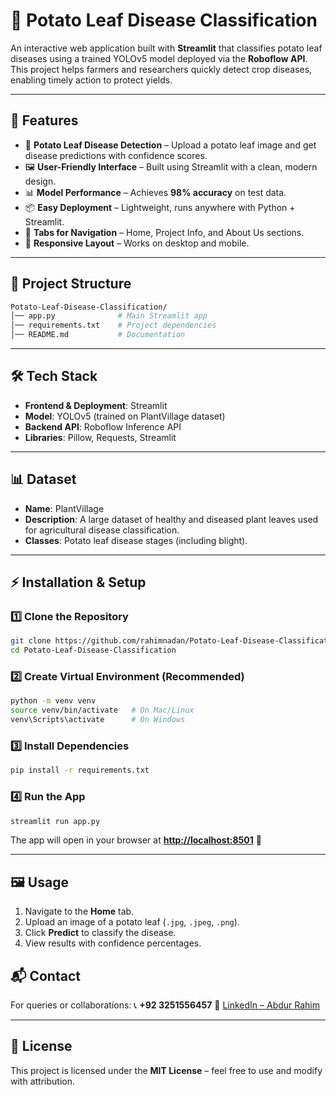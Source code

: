 
# 🍃 Potato Leaf Disease Classification

An interactive web application built with **Streamlit** that classifies potato leaf diseases using a trained YOLOv5 model deployed via the **Roboflow API**.
This project helps farmers and researchers quickly detect crop diseases, enabling timely action to protect yields.

---

## 🚀 Features

* 🌿 **Potato Leaf Disease Detection** – Upload a potato leaf image and get disease predictions with confidence scores.
* 🖼️ **User-Friendly Interface** – Built using Streamlit with a clean, modern design.
* 📊 **Model Performance** – Achieves **98% accuracy** on test data.
* 📦 **Easy Deployment** – Lightweight, runs anywhere with Python + Streamlit.
* 🔗 **Tabs for Navigation** – Home, Project Info, and About Us sections.
* 📱 **Responsive Layout** – Works on desktop and mobile.

---

## 📂 Project Structure

```bash
Potato-Leaf-Disease-Classification/
│── app.py              # Main Streamlit app
│── requirements.txt    # Project dependencies
│── README.md           # Documentation
```

---

## 🛠️ Tech Stack

* **Frontend & Deployment**: Streamlit
* **Model**: YOLOv5 (trained on PlantVillage dataset)
* **Backend API**: Roboflow Inference API
* **Libraries**: Pillow, Requests, Streamlit

---

## 📊 Dataset

* **Name**: PlantVillage
* **Description**: A large dataset of healthy and diseased plant leaves used for agricultural disease classification.
* **Classes**: Potato leaf disease stages (including blight).

---

## ⚡ Installation & Setup

### 1️⃣ Clone the Repository

```bash
git clone https://github.com/rahimnadan/Potato-Leaf-Disease-Classification.git
cd Potato-Leaf-Disease-Classification
```

### 2️⃣ Create Virtual Environment (Recommended)

```bash
python -m venv venv
source venv/bin/activate   # On Mac/Linux
venv\Scripts\activate      # On Windows
```

### 3️⃣ Install Dependencies

```bash
pip install -r requirements.txt
```

### 4️⃣ Run the App

```bash
streamlit run app.py
```

The app will open in your browser at **[http://localhost:8501](http://localhost:8501)** 🎉

---

## 🖼️ Usage

1. Navigate to the **Home** tab.
2. Upload an image of a potato leaf (`.jpg`, `.jpeg`, `.png`).
3. Click **Predict** to classify the disease.
4. View results with confidence percentages.




## 📬 Contact

For queries or collaborations:
📞 **+92 3251556457**
🔗 [LinkedIn – Abdur Rahim](https://www.linkedin.com/in/abdur-rahim-718ba4227)

---

## 📜 License

This project is licensed under the **MIT License** – feel free to use and modify with attribution.

